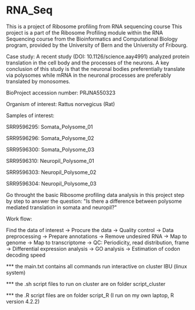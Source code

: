 # RNA_Seq
This is a project of Ribosome profiling from RNA sequencing course
This project is a part of the Ribosome Profiling module within the RNA Sequencing course from the Bioinformatics and Computational Biology program, provided by the University of Bern and the University of Fribourg.



Case study:
A recent study (DOI: 10.1126/science.aay4991) analyzed protein translation in the cell body and the processes of the neurons. A key conclusion of this study is that the neuronal bodies preferentially translate via polysomes while mRNA in the neuronal processes are preferably translated by monosomes. 

BioProject accession number: PRJNA550323

Organism of interest: Rattus norvegicus (Rat)

Samples of interest:

SRR9596295: Somata_Polysome_01

SRR9596296: Somata_Polysome_02

SRR9596300: Somata_Polysome_03

SRR9596310: Neuropil_Polysome_01

SRR9596303: Neuropil_Polysome_02

SRR9596304: Neuropil_Polysome_03


Go throught the basic Ribosome profiling data analysis in this project step by step to answer the question: "Is there a difference between polysome mediated translation in somata and neuropil?"


Work flow:

Find the data of interest
-> Procure the data
-> Quality control
-> Data preprocessing
-> Prepare annotations
-> Remove undesired RNA
-> Map to genome
-> Map to transcriptome
-> QC: Periodicity, read distribution, frame
-> Differential expression analysis
-> GO analysis
-> Estimation of codon decoding speed



*** the main.txt contains all commands run interactive on cluster IBU (linux system)

*** the .sh script files to run on cluster are on folder script_cluster

*** the .R script files are on folder script_R (I run on my own laptop, R version 4.2.2)

